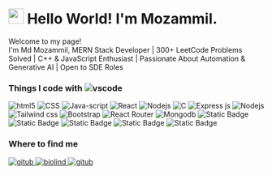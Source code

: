 <h1><img src="https://emojis.slackmojis.com/emojis/images/1531849430/4246/blob-sunglasses.gif?1531849430" width="30"/> Hello World! I'm Mozammil.</h1>


<p>Welcome to my page! </br> I'm Md Mozammil, MERN Stack Developer | 300+ LeetCode Problems Solved | C++ & JavaScript Enthusiast | Passionate About Automation & Generative AI | Open to SDE Roles</p>


<h3>
   Things I code with 
   <img alt="vscode" src="https://img.shields.io/badge/Visual_Studio_Code-0078D4?style=for-the-badge&logo=visual%20studio%20code&logoColor=white"/>
</h3>
<p>
   <img alt="html5" src="https://img.shields.io/badge/-HTML5-E34F26?style=flat-square&logo=html5&logoColor=white" />
  <img alt="CSS" src="https://img.shields.io/badge/CSS-239120?&style=for-the-badge&logo=css3&logoColor=white"/>
  <img alt="Java-script" src="https://img.shields.io/badge/JavaScript-F7DF1E?style=for-the-badge&logo=javascript&logoColor=black"/>
  <img alt="React" src="https://img.shields.io/badge/-React-45b8d8?style=flat-square&logo=react&logoColor=white" />
  <img alt="Nodejs" src="https://img.shields.io/badge/Node.js-43853D?style=for-the-badge&logo=node.js&logoColor=white"/>
  <img alt="C" src="https://img.shields.io/badge/C-00599C?style=for-the-badge&logo=c&logoColor=white"/>
  <img alt="Express js" src="https://img.shields.io/badge/Express.js-404D59?style=for-the-badge"/>
  <img alt="Nodejs" src="https://img.shields.io/badge/Node.js-43853D?style=for-the-badge&logo=node.js&logoColor=white"/>
  <img alt="Tailwind css" src="https://img.shields.io/badge/Tailwind_CSS-38B2AC?style=for-the-badge&logo=tailwind-css&logoColor=white"/>
  <img alt="Bootstrap" src="https://img.shields.io/badge/Bootstrap-563D7C?style=for-the-badge&logo=bootstrap&logoColor=white"/>
  <img alt="React Router" src="https://img.shields.io/badge/React_Router-CA4245?style=for-the-badge&logo=react-router&logoColor=white"/>
  <img alt="Mongodb" src="https://img.shields.io/badge/MongoDB-4EA94B?style=for-the-badge&logo=mongodb&logoColor=white"/>
   <img alt="Static Badge" src="https://img.shields.io/badge/n8n-black%2Cn8n%2Camg">
   <img alt="Static Badge" src="https://img.shields.io/badge/gemni_Ai_chat_model-green%2Cgemni%2Cauto">
<img alt="Static Badge" src="https://img.shields.io/badge/Automation-green%2Cgemni%2Cauto">
<img alt="Static Badge" src="https://img.shields.io/badge/Optimization-green%2Cgemni%2Cauto">
<img alt="Static Badge" src="https://img.shields.io/badge/useAI-green%2Cgemni%2Cauto">



</p>

<h3>Where to find me</h3>
<p>
<a href="https://github.com/MuzzammiI/" target="_blank" alt="github">
<img alt="gitub" src="https://img.shields.io/badge/GitHub-100000?style=for-the-badge&logo=github&logoColor=white" />
</a>
<a href="https://muzzammii.github.io/Interactive-Terminal-Portfolio/" target="_blank" alt="Personal Portfolio">
<img alt="biolind" src="https://img.shields.io/badge/Portfolio-000000%7D?style=for-the-badge&logo=Portfolio&logoColor=white" />
</a>
<a href="https://www.linkedin.com/in/md-mozammil-2a6030159/" target="_blank" alt="LinkedIn">
<img alt="gitub" src="https://img.shields.io/badge/LinkedIn-0077B5?style=for-the-badge&logo=linkedin&logoColor=white" />
</a>

</p>
